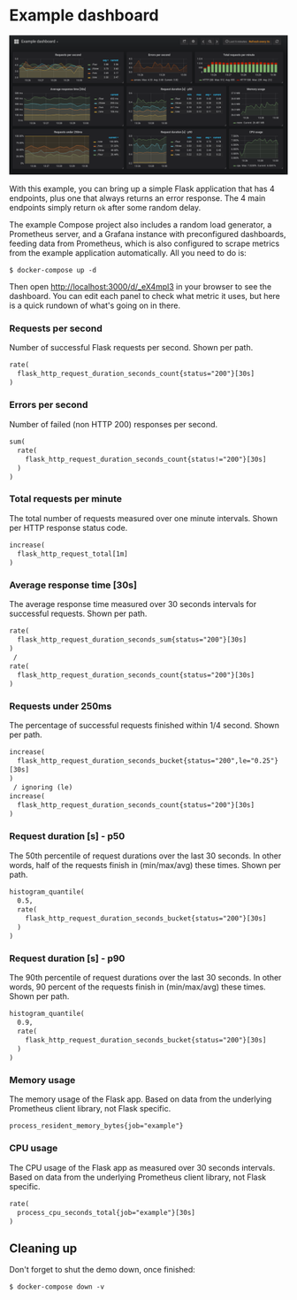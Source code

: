 # Example dashboard

![Example dashboard](dashboard.png)

With this example, you can bring up a simple Flask application that has 4 endpoints, plus one that always returns an error response. The 4 main endpoints simply return `ok` after some random delay.

The example Compose project also includes a random load generator, a Prometheus server, and a Grafana instance with preconfigured dashboards, feeding data from Prometheus, which is also configured to scrape metrics from the example application automatically. All you need to do is:

```shell
$ docker-compose up -d
```

Then open [http://localhost:3000/d/_eX4mpl3](http://localhost:3000/d/_eX4mpl3) in your browser to see the dashboard. You can edit each panel to check what metric it uses, but here is a quick rundown of what's going on in there.

### Requests per second

Number of successful Flask requests per second. Shown per path.

```
rate(
  flask_http_request_duration_seconds_count{status="200"}[30s]
)
```

### Errors per second

Number of failed (non HTTP 200) responses per second.

```
sum(
  rate(
    flask_http_request_duration_seconds_count{status!="200"}[30s]
  )
)
```

### Total requests per minute

The total number of requests measured over one minute intervals. Shown per HTTP response status code.

```
increase(
  flask_http_request_total[1m]
)
```

### Average response time [30s]

The average response time measured over 30 seconds intervals for successful requests. Shown per path.

```
rate(
  flask_http_request_duration_seconds_sum{status="200"}[30s]
)
 /
rate(
  flask_http_request_duration_seconds_count{status="200"}[30s]
)
```

### Requests under 250ms

The percentage of successful requests finished within 1/4 second. Shown per path.

```
increase(
  flask_http_request_duration_seconds_bucket{status="200",le="0.25"}[30s]
)
 / ignoring (le)
increase(
  flask_http_request_duration_seconds_count{status="200"}[30s]
)
```

### Request duration [s] - p50

The 50th percentile of request durations over the last 30 seconds. In other words, half of the requests finish in (min/max/avg) these times. Shown per path.

```
histogram_quantile(
  0.5,
  rate(
    flask_http_request_duration_seconds_bucket{status="200"}[30s]
  )
)
```

### Request duration [s] - p90

The 90th percentile of request durations over the last 30 seconds. In other words, 90 percent of the requests finish in (min/max/avg) these times. Shown per path.

```
histogram_quantile(
  0.9,
  rate(
    flask_http_request_duration_seconds_bucket{status="200"}[30s]
  )
)
```

### Memory usage

The memory usage of the Flask app. Based on data from the underlying Prometheus client library, not Flask specific.

```
process_resident_memory_bytes{job="example"}
```

### CPU usage

The CPU usage of the Flask app as measured over 30 seconds intervals. Based on data from the underlying Prometheus client library, not Flask specific.

```
rate(
  process_cpu_seconds_total{job="example"}[30s]
)
```

## Cleaning up

Don't forget to shut the demo down, once finished:

```shell
$ docker-compose down -v
```
